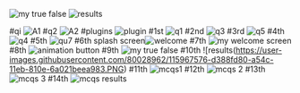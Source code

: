 ![my true false](https://user-images.githubusercontent.com/80028962/115967568-c66c0e80-a54c-11eb-8af4-db9edfea493a.PNG)
![results](https://user-images.githubusercontent.com/80028962/115967576-d388fd80-a54c-11eb-810e-6a021beea983.PNG)

#qi
![A1](https://user-images.githubusercontent.com/80028962/115957578-c0f6d000-a51c-11eb-9f0b-5a6c757023f1.PNG)
#q2
![A2](https://user-images.githubusercontent.com/80028962/115957587-c9e7a180-a51c-11eb-9714-aae566d0c3a1.PNG)
#plugins
![plugin](https://user-images.githubusercontent.com/80028962/115957681-48444380-a51d-11eb-9af0-1f7b6a4f960f.PNG)
#1st
![q1](https://user-images.githubusercontent.com/80028962/115957721-817cb380-a51d-11eb-8a34-26f57af52319.PNG)
#2nd
![q3](https://user-images.githubusercontent.com/80028962/115957738-95281a00-a51d-11eb-8777-29636f2dedb3.PNG)
#3rd
![q5](https://user-images.githubusercontent.com/80028962/115957746-9ce7be80-a51d-11eb-954a-120ab0176261.PNG)
#4th
![q4](https://user-images.githubusercontent.com/80028962/115957765-b8eb6000-a51d-11eb-9790-708c2faad642.PNG)
#5th
![qu7](https://user-images.githubusercontent.com/80028962/115957773-c1dc3180-a51d-11eb-96a7-009798096399.PNG)
#6th
splash screen![welcome](https://user-images.githubusercontent.com/80028962/115958131-8e020b80-a51f-11eb-9868-28d379a1267e.PNG)
#7th
![my welcome screen](https://user-images.githubusercontent.com/80028962/115961901-f8bc4280-a531-11eb-82f0-eeeeed916e60.PNG)
#8th
![animation button](https://user-images.githubusercontent.com/80028962/115963564-47210f80-a539-11eb-877f-3105ab9acc26.PNG)
#9th
![my true false](https://user-images.githubusercontent.com/80028962/115967568-c66c0e80-a54c-11eb-8af4-db9edfea493a.PNG)
#10th
![results(https://user-images.githubusercontent.com/80028962/115967576-d388fd80-a54c-11eb-810e-6a021beea983.PNG)
#11th
![mcqs1](https://user-images.githubusercontent.com/80028962/115967712-89ece280-a54d-11eb-91e4-011449fc12a3.PNG)
#12th
![mcqs 2](https://user-images.githubusercontent.com/80028962/115967719-93764a80-a54d-11eb-8ba1-db46f30770b2.PNG)
#13th
![mcqs 3](https://user-images.githubusercontent.com/80028962/115967728-9bce8580-a54d-11eb-830c-ff1435b0fe13.PNG)
#14th
![mcqs results](https://user-images.githubusercontent.com/80028962/115967735-a721b100-a54d-11eb-9053-fac686f89b99.PNG)




